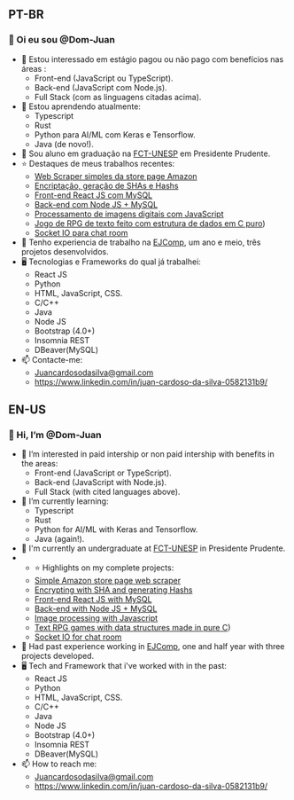 ## PT-BR
### 👋 Oi eu sou @Dom-Juan
- 👀 Estou interessado em estágio pagou ou não pago com benefícios nas áreas :
  * Front-end (JavaScript ou TypeScript).
  * Back-end (JavaScript com Node.js).
  * Full Stack (com as linguagens citadas acima).
- 🌱 Estou aprendendo atualmente:
  * Typescript
  * Rust
  * Python para AI/ML com Keras e Tensorflow.
  * Java (de novo!).
- 📖 Sou aluno em graduação na [FCT-UNESP](https://www.fct.unesp.br/) em Presidente Prudente.
- ⭐ Destaques de meus trabalhos recentes:
  * [Web Scraper simples da store page Amazon](https://github.com/Dom-Juan/simple_amazon_product_scraper)
  * [Encriptação, geração de SHAs e Hashs](https://github.com/Dom-Juan/Atividades-SI)
  * [Front-end React JS com MySQL](https://github.com/Dom-Juan/Projeto-BD-I)
  * [Back-end com Node JS + MySQL](https://github.com/Dom-Juan/Projeto-BD-II)
  * [Processamento de imagens digitais com JavaScript](https://github.com/Dom-Juan/Processamento-de-Imagens-Digitais)
  * [Jogo de RPG de texto feito com estrutura de dados em C puro](https://github.com/Dom-Juan/TEXT-RPG-ADVENTURE))
  * [Socket IO para chat room](https://github.com/Dom-Juan/socketio-simple-chat)
- 🪪 Tenho experiencia de trabalho na [EJComp](https://www.ejcomp.com.br/), um ano e meio, três projetos desenvolvidos.
- 🖥️ Tecnologias e Frameworks do qual já trabalhei:
  * React JS
  * Python
  * HTML, JavaScript, CSS.
  * C/C++
  * Java
  * Node JS
  * Bootstrap (4.0+)
  * Insomnia REST
  * DBeaver(MySQL)
- 📫 Contacte-me:
  * Juancardosodasilva@gmail.com
  * https://www.linkedin.com/in/juan-cardoso-da-silva-0582131b9/
## EN-US
### 👋 Hi, I’m @Dom-Juan
- 👀 I’m interested in paid intership or non paid intership with benefits in the areas:
  * Front-end (JavaScript or TypeScript).
  * Back-end (JavaScript with Node.js).
  * Full Stack (with cited languages above).
- 🌱 I’m currently learning:
  * Typescript
  * Rust
  * Python for AI/ML with Keras and Tensorflow.
  * Java (again!).
- 📖 I'm currently an undergraduate at [FCT-UNESP](https://www.fct.unesp.br/) in Presidente Prudente.
- - ⭐ Highlights on my complete projects:
  * [Simple Amazon store page web scraper](https://github.com/Dom-Juan/simple_amazon_product_scraper)
  * [Encrypting with SHA and generating Hashs](https://github.com/Dom-Juan/Atividades-SI)
  * [Front-end React JS with MySQL](https://github.com/Dom-Juan/Projeto-BD-I)
  * [Back-end with Node JS + MySQL](https://github.com/Dom-Juan/Projeto-BD-II)
  * [Image processing with Javascript](https://github.com/Dom-Juan/Processamento-de-Imagens-Digitais)
  * [Text RPG games with data structures made in pure C](https://github.com/Dom-Juan/TEXT-RPG-ADVENTURE))
  * [Socket IO for chat room](https://github.com/Dom-Juan/socketio-simple-chat)
- 🪪 Had past experience working in [EJComp](https://www.ejcomp.com.br/), one and half year with three projects developed.
- 🖥️ Tech and Framework that i've worked with in the past:
  * React JS
  * Python
  * HTML, JavaScript, CSS.
  * C/C++
  * Java
  * Node JS
  * Bootstrap (4.0+)
  * Insomnia REST
  * DBeaver(MySQL)
- 📫 How to reach me:
  * Juancardosodasilva@gmail.com
  * https://www.linkedin.com/in/juan-cardoso-da-silva-0582131b9/
<!---
Dom-Juan/Dom-Juan is a ✨ special ✨ repository because its `README.md` (this file) appears on your GitHub profile.
You can click the Preview link to take a look at your changes.
--->
